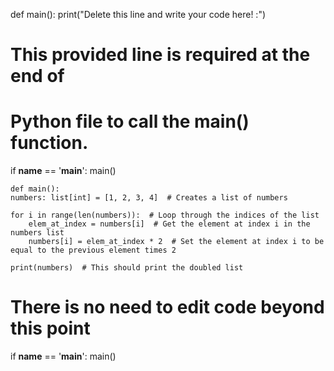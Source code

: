 <!-- Problem Statement
Write a program that doubles each element in a list of numbers. For example, if you start with this list:

numbers = [1, 2, 3, 4]

You should end with this list:

numbers = [2, 4, 6, 8] -->




def main():
    print("Delete this line and write your code here! :")


# This provided line is required at the end of
# Python file to call the main() function.
if __name__ == '__main__':
    main()




    def main():
    numbers: list[int] = [1, 2, 3, 4]  # Creates a list of numbers

    for i in range(len(numbers)):  # Loop through the indices of the list
        elem_at_index = numbers[i]  # Get the element at index i in the numbers list
        numbers[i] = elem_at_index * 2  # Set the element at index i to be equal to the previous element times 2

    print(numbers)  # This should print the doubled list


# There is no need to edit code beyond this point

if __name__ == '__main__':
    main()